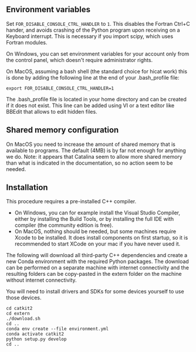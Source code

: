 Environment variables
---------------------

Set `FOR_DISABLE_CONSOLE_CTRL_HANDLER` to `1`. This disables the Fortran Ctrl+C hander, and avoids crashing of the Python program upon receiving on a Keyboard interrupt. This is necessary if you import scipy, which uses Fortran modules.

On Windows, you can set environment variables for your account only from the control panel, which doesn't require administrator rights.

On MacOS, assuming a bash shell (the standard choice for hicat work) this is done by adding the following line at the end of your .bash_profile file:
```
export FOR_DISABLE_CONSOLE_CTRL_HANDLER=1
```
The .bash_profile file is located in your home directory and can be created if it does not exist.
This line can be added using VI or a text editor like BBEdit that allows to edit hidden files.

Shared memory configuration
---------------------------

On MacOS you need to increase the amount of shared memory that is available to programs. The default (4MB) is by far not enough for anything we do.
Note: it appears that Catalina seem to allow more shared memory than what is indicated in the documentation, so no action seem to be needed.

Installation
------------

This procedure requires a pre-installed C++ compiler.
- On Windows, you can for example install the Visual Studio Compiler, either by installing the Build Tools, or by installing the full IDE with compiler (the community edition is free).
- On MacOS, nothing should be needed, but some machines require Xcode to be installed. It does install components on first startup, so it is recommended to start XCode on your mac if you have never used it.

The following will download all third-party C++ dependencies and create a new Conda environment with the required Python packages. The download can be performed on a separate machine with internet connectivity and the resulting folders can be copy-pasted in the extern folder on the machine without internet connectivity.

You will need to install drivers and SDKs for some devices yourself to use those devices.

```
cd catkit2
cd extern
./download.sh
cd ..
conda env create --file environment.yml
conda activate catkit2
python setup.py develop
cd ..
```
